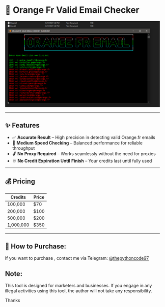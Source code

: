 # 🍊 Orange Fr Valid Email Checker

![Orange Email Checker](https://raw.githubusercontent.com/alexrony21/Orange-Fr-Valid-Email-Checker/refs/heads/main/Orange_Fr_Valid_Email_Checker.png)

---

## ✨ Features

- ✅ **Accurate Result** – High precision in detecting valid Orange.fr emails  
- 🚀 **Medium Speed Checking** – Balanced performance for reliable throughput  
- 🔓 **No Proxy Required** – Works seamlessly without the need for proxies  
- ♾️ **No Credit Expiration Until Finish** – Your credits last until fully used  

---

## 💰 Pricing

| Credits       | Price  |
|---------------|--------|
| 100,000       | $70    |
| 200,000       | $100   |
| 500,000       | $200   |
| 1,000,000     | $350   |

---

## 🛒 How to Purchase:
If you want to purchase , contact me via Telegram: [@thepythoncode97](https://t.me/thepythoncode97)

## Note:
This tool is designed for marketers and businesses. If you engage in any illegal activities using this tool, the author will not take any responsibility.

Thanks
